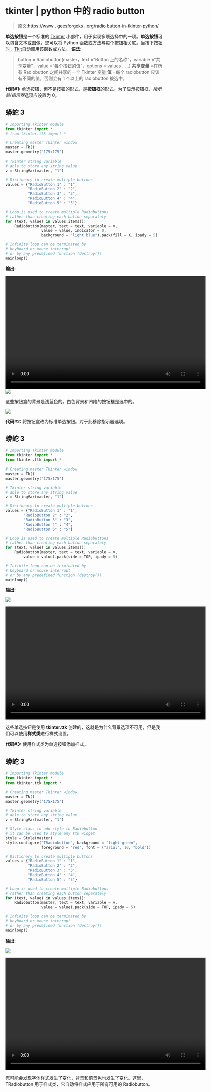 # tkinter | python 中的 radio button

> 原文:[https://www . geesforgeks . org/radio button-in-tkinter-python/](https://www.geeksforgeeks.org/radiobutton-in-tkinter-python/)

**单选按钮**是一个标准的 [Tkinter](https://www.geeksforgeeks.org/python-gui-tkinter/) 小部件，用于实现多项选择中的一项。**单选按钮**可以包含文本或图像，您可以将 Python 函数或方法与每个按钮相关联。当按下按钮时，[Tkit](https://www.geeksforgeeks.org/python-gui-tkinter/)自动调用该函数或方法。
**语法:**

> button = Radiobutton(master，text =“Button 上的名称”，variable =“共享变量”，value =“每个按钮的值”，options = values，…)
> **共享变量** =在所有 Radiobutton 之间共享的一个 Tkinter 变量
> **值** =每个 radiobutton 应该有不同的值，否则会有 1 个以上的 radiobutton 被选中。

**代码#1:**
单选按钮，但不是按钮的形式，是**按钮框**的形式。为了显示按钮框，*指示器/指示器*选项应设置为 0。

## 蟒蛇 3

```py
# Importing Tkinter module
from tkinter import *
# from tkinter.ttk import *

# Creating master Tkinter window
master = Tk()
master.geometry("175x175")

# Tkinter string variable
# able to store any string value
v = StringVar(master, "1")

# Dictionary to create multiple buttons
values = {"RadioButton 1" : "1",
          "RadioButton 2" : "2",
          "RadioButton 3" : "3",
          "RadioButton 4" : "4",
          "RadioButton 5" : "5"}

# Loop is used to create multiple Radiobuttons
# rather than creating each button separately
for (text, value) in values.items():
    Radiobutton(master, text = text, variable = v,
                value = value, indicator = 0,
                background = "light blue").pack(fill = X, ipady = 5)

# Infinite loop can be terminated by
# keyboard or mouse interrupt
# or by any predefined function (destroy())
mainloop()
```

**输出:**

<video class="wp-video-shortcode" id="video-305270-1" width="640" height="360" preload="metadata" controls=""><source type="video/mp4" src="https://media.geeksforgeeks.org/wp-content/uploads/20210216123802/FreeOnlineScreenRecorderProject5.mp4?_=1">[https://media.geeksforgeeks.org/wp-content/uploads/20210216123802/FreeOnlineScreenRecorderProject5.mp4](https://media.geeksforgeeks.org/wp-content/uploads/20210216123802/FreeOnlineScreenRecorderProject5.mp4)</video>![](img/17fb2e9a6767e51a0f833fe600d85af5.png)

这些按钮盒的背景是浅蓝色的。白色背景和凹陷的按钮框是选中的。

![](img/f3020a5311203eb14e7b8a8cafac4fd2.png)

**代码#2:** 将按钮盒改为标准单选按钮。对于此移除指示器选项。

## 蟒蛇 3

```py
# Importing Tkinter module
from tkinter import *
from tkinter.ttk import *

# Creating master Tkinter window
master = Tk()
master.geometry("175x175")

# Tkinter string variable
# able to store any string value
v = StringVar(master, "1")

# Dictionary to create multiple buttons
values = {"RadioButton 1" : "1",
        "RadioButton 2" : "2",
        "RadioButton 3" : "3",
        "RadioButton 4" : "4",
        "RadioButton 5" : "5"}

# Loop is used to create multiple Radiobuttons
# rather than creating each button separately
for (text, value) in values.items():
    Radiobutton(master, text = text, variable = v,
        value = value).pack(side = TOP, ipady = 5)

# Infinite loop can be terminated by
# keyboard or mouse interrupt
# or by any predefined function (destroy())
mainloop()
```

**输出:**

![](img/be2df769bf2c4b862c672ba1404a08c4.png)

<video class="wp-video-shortcode" id="video-305270-2" width="640" height="360" preload="metadata" controls=""><source type="video/mp4" src="https://media.geeksforgeeks.org/wp-content/uploads/20210216123948/FreeOnlineScreenRecorderProject6.mp4?_=2">[https://media.geeksforgeeks.org/wp-content/uploads/20210216123948/FreeOnlineScreenRecorderProject6.mp4](https://media.geeksforgeeks.org/wp-content/uploads/20210216123948/FreeOnlineScreenRecorderProject6.mp4)</video>

这些单选按钮是使用 **tkinter.ttk** 创建的，这就是为什么背景选项不可用，但是我们可以使用**样式类**进行样式设置。

**代码#3:** 使用样式类为单选按钮添加样式。

## 蟒蛇 3

```py
# Importing Tkinter module
from tkinter import *
from tkinter.ttk import *

# Creating master Tkinter window
master = Tk()
master.geometry('175x175')

# Tkinter string variable
# able to store any string value
v = StringVar(master, "1")

# Style class to add style to Radiobutton
# it can be used to style any ttk widget
style = Style(master)
style.configure("TRadiobutton", background = "light green",
                foreground = "red", font = ("arial", 10, "bold"))

# Dictionary to create multiple buttons
values = {"RadioButton 1" : "1",
          "RadioButton 2" : "2",
          "RadioButton 3" : "3",
          "RadioButton 4" : "4",
          "RadioButton 5" : "5"}

# Loop is used to create multiple Radiobuttons
# rather than creating each button separately
for (text, value) in values.items():
    Radiobutton(master, text = text, variable = v,
                value = value).pack(side = TOP, ipady = 5)

# Infinite loop can be terminated by
# keyboard or mouse interrupt
# or by any predefined function (destroy())
mainloop()
```

**输出:**

![](img/ede43ef3135a67ea21b4e853dc20acfc.png)

<video class="wp-video-shortcode" id="video-305270-3" width="640" height="360" preload="metadata" controls=""><source type="video/mp4" src="https://media.geeksforgeeks.org/wp-content/uploads/20210216124134/FreeOnlineScreenRecorderProject7.mp4?_=3">[https://media.geeksforgeeks.org/wp-content/uploads/20210216124134/FreeOnlineScreenRecorderProject7.mp4](https://media.geeksforgeeks.org/wp-content/uploads/20210216124134/FreeOnlineScreenRecorderProject7.mp4)</video>

您可能会发现字体样式发生了变化，背景和前景色也发生了变化。这里，TRadiobutton 用于样式类，它自动将样式应用于所有可用的 Radiobutton。